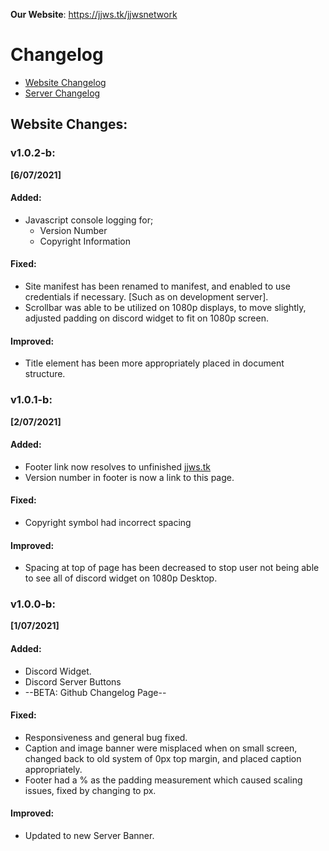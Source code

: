 **Our Website**: <https://jjws.tk/jjwsnetwork>  

Changelog
==
* [Website Changelog](https://jjws600.github.io/jjwsNetwork)
* [Server Changelog](https://jjws600.github.io/jjwsNetwork/servers)

## Website Changes:
### v1.0.2-b:
**[6/07/2021]**

#### **Added**:
* Javascript console logging for;
  * Version Number
  * Copyright Information
#### **Fixed**:
* Site manifest has been renamed to manifest, and enabled to use credentials if necessary. [Such as on development server].
* Scrollbar was able to be utilized on 1080p displays, to move slightly, adjusted padding on discord widget to fit on 1080p screen.

#### **Improved**:
* Title element has been more appropriately placed in document structure.

### v1.0.1-b:
**[2/07/2021]**

#### **Added**:
* Footer link now resolves to unfinished [jjws.tk](https://jjws.tk)
* Version number in footer is now a link to this page.

#### **Fixed**:
* Copyright symbol had incorrect spacing

#### **Improved**:
* Spacing at top of page has been decreased to stop user not being able to see all of discord widget on 1080p Desktop.

### v1.0.0-b: 
**[1/07/2021]**

#### **Added**:
* Discord Widget.
* Discord Server Buttons
* --BETA: Github Changelog Page--

#### **Fixed**:
* Responsiveness and general bug fixed.
* Caption and image banner were misplaced when on small screen, changed back to old system of 0px top margin, and placed caption appropriately.
* Footer had a % as the padding measurement which caused scaling issues, fixed by changing to px.

#### **Improved**:
* Updated to new Server Banner.
